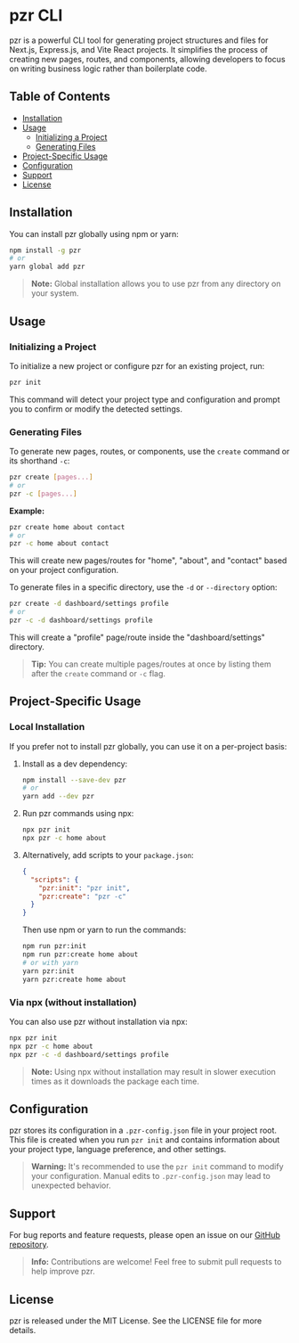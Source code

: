 # pzr CLI

pzr is a powerful CLI tool for generating project structures and files for Next.js, Express.js, and Vite React projects. It simplifies the process of creating new pages, routes, and components, allowing developers to focus on writing business logic rather than boilerplate code.

## Table of Contents

- [Installation](#installation)
- [Usage](#usage)
  - [Initializing a Project](#initializing-a-project)
  - [Generating Files](#generating-files)
- [Project-Specific Usage](#project-specific-usage)
- [Configuration](#configuration)
- [Support](#support)
- [License](#license)

## Installation

You can install pzr globally using npm or yarn:

```bash
npm install -g pzr
# or
yarn global add pzr
```

> **Note:** Global installation allows you to use pzr from any directory on your system.

## Usage

### Initializing a Project

To initialize a new project or configure pzr for an existing project, run:

```bash
pzr init
```

This command will detect your project type and configuration and prompt you to confirm or modify the detected settings.

### Generating Files

To generate new pages, routes, or components, use the `create` command or its shorthand `-c`:

```bash
pzr create [pages...]
# or
pzr -c [pages...]
```

**Example:**

```bash
pzr create home about contact
# or
pzr -c home about contact
```

This will create new pages/routes for "home", "about", and "contact" based on your project configuration.

To generate files in a specific directory, use the `-d` or `--directory` option:

```bash
pzr create -d dashboard/settings profile
# or
pzr -c -d dashboard/settings profile
```

This will create a "profile" page/route inside the "dashboard/settings" directory.

> **Tip:** You can create multiple pages/routes at once by listing them after the `create` command or `-c` flag.

## Project-Specific Usage

### Local Installation

If you prefer not to install pzr globally, you can use it on a per-project basis:

1. Install as a dev dependency:

   ```bash
   npm install --save-dev pzr
   # or
   yarn add --dev pzr
   ```

2. Run pzr commands using npx:

   ```bash
   npx pzr init
   npx pzr -c home about
   ```

3. Alternatively, add scripts to your `package.json`:

   ```json
   {
     "scripts": {
       "pzr:init": "pzr init",
       "pzr:create": "pzr -c"
     }
   }
   ```

   Then use npm or yarn to run the commands:

   ```bash
   npm run pzr:init
   npm run pzr:create home about
   # or with yarn
   yarn pzr:init
   yarn pzr:create home about
   ```

### Via npx (without installation)

You can also use pzr without installation via npx:

```bash
npx pzr init
npx pzr -c home about
npx pzr -c -d dashboard/settings profile
```

> **Note:** Using npx without installation may result in slower execution times as it downloads the package each time.

## Configuration

pzr stores its configuration in a `.pzr-config.json` file in your project root. This file is created when you run `pzr init` and contains information about your project type, language preference, and other settings.

> **Warning:** It's recommended to use the `pzr init` command to modify your configuration. Manual edits to `.pzr-config.json` may lead to unexpected behavior.

## Support

For bug reports and feature requests, please open an issue on our [GitHub repository](https://github.com/sujit-shrc/pzr).

> **Info:** Contributions are welcome! Feel free to submit pull requests to help improve pzr.

## License

pzr is released under the MIT License. See the LICENSE file for more details.
